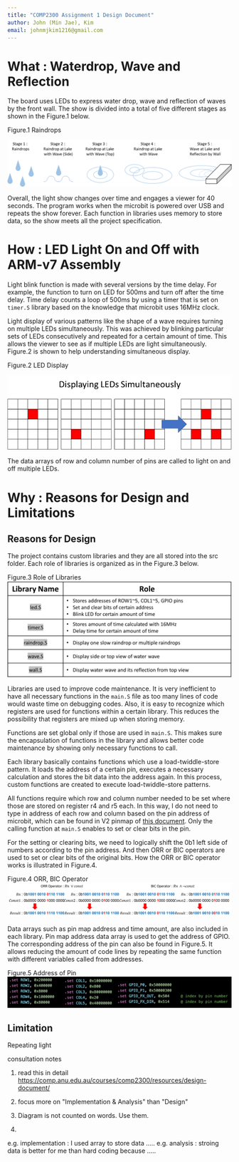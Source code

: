 ```yaml
---
title: "COMP2300 Assignment 1 Design Document"
author: John (Min Jae), Kim
email: johnmjkim1216@gmail.com
---
```


# What : Waterdrop, Wave and Reflection

The board uses LEDs to express water drop, wave and reflection of waves by the front wall. The show is divided into a total of five different stages as shown in the Figure.1 below.

Figure.1 Raindrops

![Figure.1 Raindrops](assets/raindrops_image.png)

Overall, the light show changes over time and engages a viewer for 40 seconds. The program works when the microbit is powered over USB and repeats the show forever. Each function in libraries uses memory to store data, so the show meets all the project specification.

# How : LED Light On and Off with ARM-v7 Assembly

Light blink function is made with several versions by the time delay. For example, the function to turn on LED for 500ms and turn off after the time delay. Time delay counts a loop of 500ms by using a timer that is set on <code>timer.S</code> library based on the knowledge that microbit uses 16MHz clock.

Light display of various patterns like the shape of a wave requires turning on multiple LEDs simultaneously. This was achieved by blinking particular sets of LEDs consecutively and repeated for a certain amount of time. This allows the viewer to see as if multiple LEDs are light simultaneously. Figure.2 is shown to help understanding simultaneous display.

Figure.2 LED Display

![Figure.2 LED Display](assets/LEDdisplay_image.png)

The data arrays of row and column number of pins are called to light on and off multiple LEDs.

# Why : Reasons for Design and Limitations

## Reasons for Design

The project contains custom libraries and they are all stored into the src folder. Each role of libraries is organized as in the Figure.3 below.

Figure.3 Role of Libraries
![Figure.3 Raindrops](assets/roleoflibraries_image.png)

Libraries are used to improve code maintenance. It is very inefficient to have all necessary functions in the <code>main.S</code> file as too many lines of code would waste time on debugging codes. 
Also, it is easy to recognize which registers are used for functions within a certain library. This reduces the possibility that registers are mixed up when storing memory.

Functions are set global only if those are used in <code>main.S</code>. This makes sure the encapsulation of functions in the library and allows better code maintenance by showing only necessary functions to call.

Each library basically contains functions which use a load-twiddle-store pattern. It loads the address of a certain pin, executes a necessary calculation and stores the bit data into the address again. In this process, custom functions are created to execute load-twiddle-store patterns. 

All functions require which row and column number needed to be set where those are stored on register r4 and r5 each. In this way, I do not need to type in address of each row and column based on the pin address of microbit, which can be found in V2 pinmap of [this document](https://tech.microbit.org/hardware/schematic/#v2-pinmap). Only the calling function at <code>main.S</code> enables to set or clear bits in the pin. 

For the setting or clearing bits, we need to logically shift the 0b1 left side of numbers according to the pin address. And then ORR or BIC operators are used to set or clear bits of the original bits. How the ORR or BIC operator works is illustrated in Figure.4.

Figure.4 ORR, BIC Operator
![Figure.4 ORR, BIC Operator](assets/orrbicoperator_image.png)

Data arrays such as pin map address and time amount, are also included in each library. Pin map address data array is used to get the address of GPIO. The corresponding address of the pin can also be found in Figure.5. It allows reducing the amount of code lines by repeating the same function with different variables called from addresses.

Figure.5 Address of Pin
![Figure.5 Address of Pin](assets/addressofpin_image.png)

## Limitation

Repeating light


consultation notes
1. read this in detail
https://comp.anu.edu.au/courses/comp2300/resources/design-document/

2. focus more on "Implementation & Analysis" than "Design"

3. Diagram is not counted on words. Use them.

4. 
e.g. implementation : I used array to store data ..... 
e.g. analysis : stroing data is better for me than hard coding because .....
